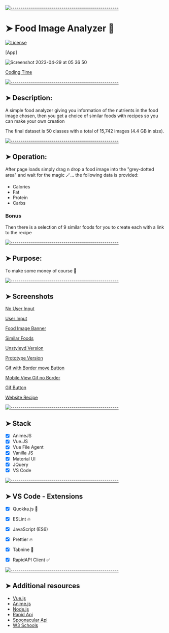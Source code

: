 
[![-----------------------------------------------------](https://raw.githubusercontent.com/andreasbm/readme/master/assets/lines/colored.png)](#image-analyzer-)

# ➤ Food Image Analyzer 🌠

[![License](https://img.shields.io/packagist/l/dingo/api.svg?style=flat-square)](LICENSE)


[App]

![Screenshot 2023-04-29 at 05 36 50](https://user-images.githubusercontent.com/125808990/235283666-64ad1aff-7eb5-4dd9-aa69-6a56c6ec6f2f.png)


[Coding Time](https://user-images.githubusercontent.com/125808990/234698140-c33eed71-d6f3-448e-a372-64eef52a620c.png)


[![-----------------------------------------------------](https://raw.githubusercontent.com/andreasbm/readme/master/assets/lines/colored.png)](#description-)

## ➤ Description: 

A simple food analyzer giving you information of the nutrients in the food image chosen, then you get a choice of similar foods with recipes so you can make your own creation

The final dataset is 50 classes with a total of 15,742 images (4.4 GB in size).



[![-----------------------------------------------------](https://raw.githubusercontent.com/andreasbm/readme/master/assets/lines/colored.png)](#operation-)

## ➤ Operation: 

After page loads simply drag n drop a food image into the "grey-dotted area" and wait for the magic 🪄...
the following data is provided:

 - Calories
 - Fat
 - Protein
 - Carbs

### Bonus
Then there is a selection of 9 similar foods for you to create each with a link to the recipe 
                               
                                                          

[![-----------------------------------------------------](https://raw.githubusercontent.com/andreasbm/readme/master/assets/lines/colored.png)](#purpose)

## ➤ Purpose:
To make some money of course 🤑


[![-----------------------------------------------------](https://raw.githubusercontent.com/andreasbm/readme/master/assets/lines/colored.png)](#screenshots)

## ➤ Screenshots

[No User Input](https://user-images.githubusercontent.com/125808990/233476581-2fd1476a-492d-4a55-b869-158e9eb88f32.png)

[User Input](https://user-images.githubusercontent.com/125808990/233476678-512850dd-349b-467a-a749-eee76037daa4.png)

[Food Image Banner](https://user-images.githubusercontent.com/125808990/234614302-08faf883-fd02-4d3b-9b97-8c89faeeb93b.png)

[Similar Foods](https://user-images.githubusercontent.com/125808990/233476788-7c991ffe-a123-4ea6-8d14-f1abec9d4686.png)

[Unstyleyd Version](https://user-images.githubusercontent.com/125808990/233476870-70b16c82-2c8e-41a4-8d27-03fd79f961e3.png)

[Prototype Version](https://user-images.githubusercontent.com/125808990/234613788-c6fb692a-7a3e-4ef7-9d36-8cd6123eb19a.png)

[Gif with Border move Button](https://user-images.githubusercontent.com/125808990/234828575-ff9ecfb2-3ccb-4cd5-8dd9-99295eaf5b26.png)

[Mobile View Gif no Border](https://user-images.githubusercontent.com/125808990/234833094-fb8e4130-9a34-4702-b3c0-84e02cdedd15.png)

[Gif Button](https://user-images.githubusercontent.com/125808990/234833153-ee6afbc2-ce9c-4be9-854c-4257aac013e4.png)

[Website Recipe](https://user-images.githubusercontent.com/125808990/234833353-b8145ac5-093d-4e99-892e-c8720d7da1c6.png)



[![-----------------------------------------------------](https://raw.githubusercontent.com/andreasbm/readme/master/assets/lines/colored.png)](#stack)

## ➤ Stack

- [x] AnimeJS
- [x] Vue.JS
- [x] Vue File Agent
- [x] Vanilla JS
- [x] Material UI
- [x] JQuery
- [x] VS Code

[![-----------------------------------------------------](https://raw.githubusercontent.com/andreasbm/readme/master/assets/lines/colored.png)](#vs-code---extensions)

## ➤ VS Code - Extensions

- [x] Quokka.js 🤖
- [x] ESLint 🔥
- [x] JavaScript (ES6) 
- [x] Prettier 🔥
- [x] Tabnine 🤖
- [x] RapidAPI Client ✅


[![-----------------------------------------------------](https://raw.githubusercontent.com/andreasbm/readme/master/assets/lines/colored.png)](#additional-resources)

## ➤ Additional resources

- [Vue.js](https://vuejs.org/)
- [Anime.js](https://animejs.com/)
- [Node.js](https://nodejs.org/api/synopsis.html)
- [Rapid Api](https://rapidapi.com/)
- [Spoonacular Api](https://rapidapi.com/spoonacular/api/recipe-food-nutrition/)
- [W3 Schools](https://www.w3schools.com/)
